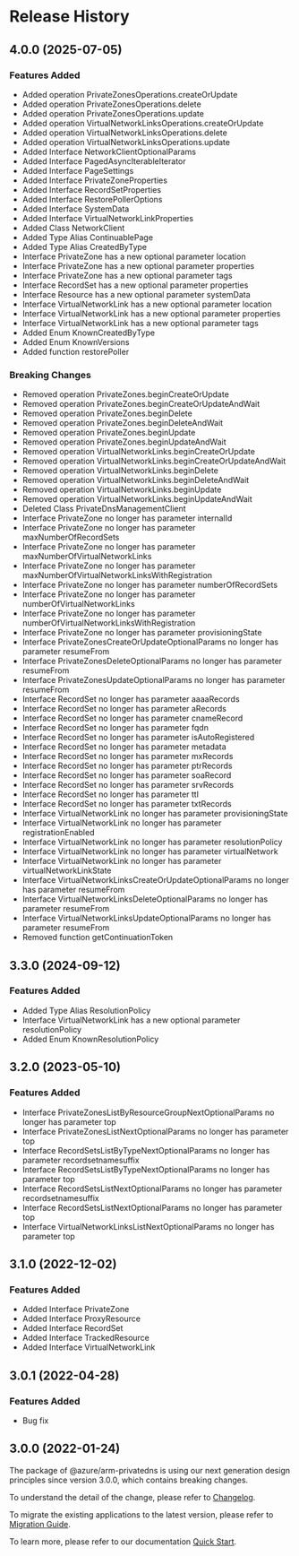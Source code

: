 # Release History
    
## 4.0.0 (2025-07-05)
    
### Features Added

  - Added operation PrivateZonesOperations.createOrUpdate
  - Added operation PrivateZonesOperations.delete
  - Added operation PrivateZonesOperations.update
  - Added operation VirtualNetworkLinksOperations.createOrUpdate
  - Added operation VirtualNetworkLinksOperations.delete
  - Added operation VirtualNetworkLinksOperations.update
  - Added Interface NetworkClientOptionalParams
  - Added Interface PagedAsyncIterableIterator
  - Added Interface PageSettings
  - Added Interface PrivateZoneProperties
  - Added Interface RecordSetProperties
  - Added Interface RestorePollerOptions
  - Added Interface SystemData
  - Added Interface VirtualNetworkLinkProperties
  - Added Class NetworkClient
  - Added Type Alias ContinuablePage
  - Added Type Alias CreatedByType
  - Interface PrivateZone has a new optional parameter location
  - Interface PrivateZone has a new optional parameter properties
  - Interface PrivateZone has a new optional parameter tags
  - Interface RecordSet has a new optional parameter properties
  - Interface Resource has a new optional parameter systemData
  - Interface VirtualNetworkLink has a new optional parameter location
  - Interface VirtualNetworkLink has a new optional parameter properties
  - Interface VirtualNetworkLink has a new optional parameter tags
  - Added Enum KnownCreatedByType
  - Added Enum KnownVersions
  - Added function restorePoller

### Breaking Changes

  - Removed operation PrivateZones.beginCreateOrUpdate
  - Removed operation PrivateZones.beginCreateOrUpdateAndWait
  - Removed operation PrivateZones.beginDelete
  - Removed operation PrivateZones.beginDeleteAndWait
  - Removed operation PrivateZones.beginUpdate
  - Removed operation PrivateZones.beginUpdateAndWait
  - Removed operation VirtualNetworkLinks.beginCreateOrUpdate
  - Removed operation VirtualNetworkLinks.beginCreateOrUpdateAndWait
  - Removed operation VirtualNetworkLinks.beginDelete
  - Removed operation VirtualNetworkLinks.beginDeleteAndWait
  - Removed operation VirtualNetworkLinks.beginUpdate
  - Removed operation VirtualNetworkLinks.beginUpdateAndWait
  - Deleted Class PrivateDnsManagementClient
  - Interface PrivateZone no longer has parameter internalId
  - Interface PrivateZone no longer has parameter maxNumberOfRecordSets
  - Interface PrivateZone no longer has parameter maxNumberOfVirtualNetworkLinks
  - Interface PrivateZone no longer has parameter maxNumberOfVirtualNetworkLinksWithRegistration
  - Interface PrivateZone no longer has parameter numberOfRecordSets
  - Interface PrivateZone no longer has parameter numberOfVirtualNetworkLinks
  - Interface PrivateZone no longer has parameter numberOfVirtualNetworkLinksWithRegistration
  - Interface PrivateZone no longer has parameter provisioningState
  - Interface PrivateZonesCreateOrUpdateOptionalParams no longer has parameter resumeFrom
  - Interface PrivateZonesDeleteOptionalParams no longer has parameter resumeFrom
  - Interface PrivateZonesUpdateOptionalParams no longer has parameter resumeFrom
  - Interface RecordSet no longer has parameter aaaaRecords
  - Interface RecordSet no longer has parameter aRecords
  - Interface RecordSet no longer has parameter cnameRecord
  - Interface RecordSet no longer has parameter fqdn
  - Interface RecordSet no longer has parameter isAutoRegistered
  - Interface RecordSet no longer has parameter metadata
  - Interface RecordSet no longer has parameter mxRecords
  - Interface RecordSet no longer has parameter ptrRecords
  - Interface RecordSet no longer has parameter soaRecord
  - Interface RecordSet no longer has parameter srvRecords
  - Interface RecordSet no longer has parameter ttl
  - Interface RecordSet no longer has parameter txtRecords
  - Interface VirtualNetworkLink no longer has parameter provisioningState
  - Interface VirtualNetworkLink no longer has parameter registrationEnabled
  - Interface VirtualNetworkLink no longer has parameter resolutionPolicy
  - Interface VirtualNetworkLink no longer has parameter virtualNetwork
  - Interface VirtualNetworkLink no longer has parameter virtualNetworkLinkState
  - Interface VirtualNetworkLinksCreateOrUpdateOptionalParams no longer has parameter resumeFrom
  - Interface VirtualNetworkLinksDeleteOptionalParams no longer has parameter resumeFrom
  - Interface VirtualNetworkLinksUpdateOptionalParams no longer has parameter resumeFrom
  - Removed function getContinuationToken
    
    
## 3.3.0 (2024-09-12)
    
### Features Added

  - Added Type Alias ResolutionPolicy
  - Interface VirtualNetworkLink has a new optional parameter resolutionPolicy
  - Added Enum KnownResolutionPolicy
    
    
## 3.2.0 (2023-05-10)
    
### Features Added

  - Interface PrivateZonesListByResourceGroupNextOptionalParams no longer has parameter top
  - Interface PrivateZonesListNextOptionalParams no longer has parameter top
  - Interface RecordSetsListByTypeNextOptionalParams no longer has parameter recordsetnamesuffix
  - Interface RecordSetsListByTypeNextOptionalParams no longer has parameter top
  - Interface RecordSetsListNextOptionalParams no longer has parameter recordsetnamesuffix
  - Interface RecordSetsListNextOptionalParams no longer has parameter top
  - Interface VirtualNetworkLinksListNextOptionalParams no longer has parameter top
    
    
## 3.1.0 (2022-12-02)
    
### Features Added

  - Added Interface PrivateZone
  - Added Interface ProxyResource
  - Added Interface RecordSet
  - Added Interface TrackedResource
  - Added Interface VirtualNetworkLink
    
    
## 3.0.1 (2022-04-28)

### Features Added

  - Bug fix
  
## 3.0.0 (2022-01-24)

The package of @azure/arm-privatedns is using our next generation design principles since version 3.0.0, which contains breaking changes.

To understand the detail of the change, please refer to [Changelog](https://aka.ms/js-track2-changelog).

To migrate the existing applications to the latest version, please refer to [Migration Guide](https://aka.ms/js-track2-migration-guide).

To learn more, please refer to our documentation [Quick Start](https://aka.ms/azsdk/js/mgmt/quickstart).
